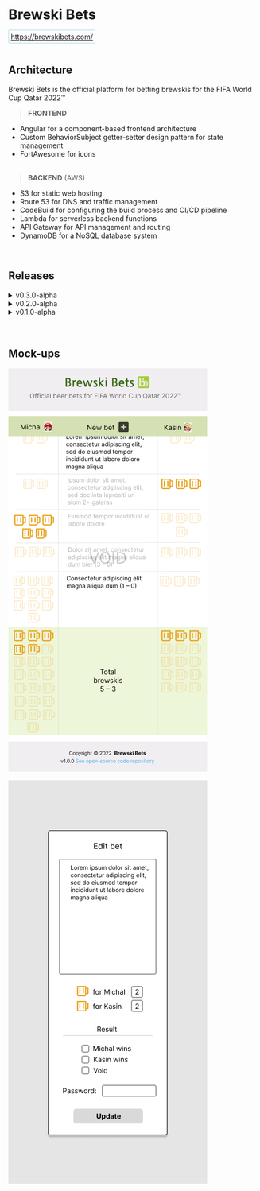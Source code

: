 # Brewski Bets

<span style="color: lightblue; border: 1px solid lightblue; border-radius: 2px; padding: 4px;">https://brewskibets.com/</span>
<br />
<br />

<h2>Architecture</h2>
<p>
Brewski Bets is the official platform for betting brewskis for the FIFA World Cup Qatar 2022™
</p>

> <b>FRONTEND</b>

- Angular for a component-based frontend architecture
- Custom BehaviorSubject getter-setter design pattern for state management
- FortAwesome for icons
  <br /><br />

> <b>BACKEND</b> (AWS)

- S3 for static web hosting
- Route 53 for DNS and traffic management
- CodeBuild for configuring the build process and CI/CD pipeline
- Lambda for serverless backend functions
- API Gateway for API management and routing
- DynamoDB for a NoSQL database system

<br />
<h2>Releases</h2>

<details>
<summary style="cursor: pointer">v0.3.0-alpha</summary>

**Released on October 8th, 2022**

<h4 style="color: orange">Chores</h4>

- [Frontend] Configure Jest, remove Jasmine & Karma from project, and update buildspec.yml to include testing phase
- [Backend] Configure S3 buckets, Route 53 and CloudFront for automatically re-directing to https:// site

</details>

<details>
<summary style="cursor: pointer">v0.2.0-alpha</summary>

**Released on October 8th, 2022**

<h4 style="color: orange">Chores</h4>

- [Chore] Set up code formatters, update .gitignore, add buildspec.yml, and prep project for CodeBuild CI/CD pipeline

</details>

<details>
<summary style="cursor: pointer">v0.1.0-alpha</summary>

**Released on October 2nd, 2022**

<h4 style="color: green">Features</h4>

- [Core] Initial commit - create Angular app shell and README

</details>

<br />
<br />
<h2>Mock-ups</h2>

![Main](/mock-ups/main.png 'Main')

![Dialog overlay](/mock-ups/dialog-overlay.png 'Dialog overlay')

